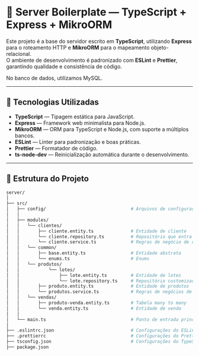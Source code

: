 # 🧩 Server Boilerplate — TypeScript + Express + MikroORM

Este projeto é a base do servidor escrito em **TypeScript**, utilizando **Express** para o roteamento HTTP e **MikroORM** para o mapeamento objeto-relacional.  
O ambiente de desenvolvimento é padronizado com **ESLint** e **Prettier**, garantindo qualidade e consistência de código.

No banco de dados, utilizamos MySQL.

---

## 🚀 Tecnologias Utilizadas

- **TypeScript** — Tipagem estática para JavaScript.
- **Express** — Framework web minimalista para Node.js.
- **MikroORM** — ORM para TypeScript e Node.js, com suporte a múltiplos bancos.
- **ESLint** — Linter para padronização e boas práticas.
- **Prettier** — Formatador de código.
- **ts-node-dev** — Reinicialização automática durante o desenvolvimento.

---

## 📁 Estrutura do Projeto

```bash
server/
│
├── src/
│   ├── config/                                # Arquivos de configuração
│   │
│   ├── modules/
│   │   └── clientes/
│   │       ├── cliente.entity.ts              # Entidade de cliente
│   │       └── cliente.repository.ts          # Repositório que entra em contato com o db
│   │       └── cliente.service.ts             # Regras de negócio de clientes
│   │   └── common/
│   │       ├── base.entity.ts                 # Entidade abstrata
│   │       └── enums.ts                       # Enums
│   │   └── produtos/
│   │           └── lotes/
│   │               ├── lote.entity.ts         # Entidade de lotes
│   │               └── lote.repository.ts     # Repositório customizado que entra em contato com o db
│   │       ├── produto.entity.ts              # Entidade de produtos
│   │       └── produtos.service.ts            # Regras de negócios de produtos
│   │   └── vendas/               
│   │       ├── produto-venda.entity.ts        # Tabela many to many
│   │       └── venda.entity.ts                # Entidade de venda           
│   │
│   └── main.ts                                # Ponto de entrada principal
│
├── .eslintrc.json                             # Configurações do ESLint
├── .prettierrc                                # Configurações do Prettier
├── tsconfig.json                              # Configurações do TypeScript
├── package.json
